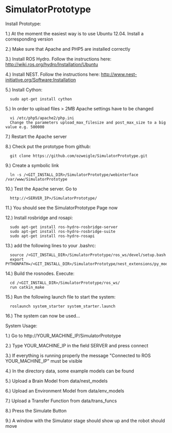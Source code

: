 SimulatorPrototype
==================

Install Prototype:

1.) At the moment the easiest way is to use Ubuntu 12.04. Install a corresponding version

2.) Make sure that Apache and PHP5 are installed correctly

3.) Install ROS Hydro. Follow the instructions here: http://wiki.ros.org/hydro/Installation/Ubuntu

4.) Install NEST. Follow the instructions here: http://www.nest-initiative.org/Software:Installation

5.) Install Cython: 

      sudo apt-get install cython

5.) In order to upload files > 2MB Apache settings have to be changed

      vi /etc/php5/apache2/php.ini 
      Change the parameters upload_max_filesize and post_max_size to a big value e.g. 500000
      
7.) Restart the Apache server

8.) Check put the prototype from github: 

      git clone https://github.com/ozweigle/SimulatorPrototype.git

9.) Create a symbolic link 

      ln -s /<GIT_INSTALL_DIR>/SimulatorPrototype/webinterface /var/www/SimulatorPrototype  

10.) Test the Apache server. Go to 

      http://<SERVER_IP>/SimulatorPrototype/

11.) You should see the SimulatorPrototype Page now

12.) Install rosbridge and rosapi:

      sudo apt-get install ros-hydro-rosbridge-server
      sudo apt-get install ros-hydro-rosbridge-suite
      sudo apt-get install ros-hydro-rosapi
      
13.) add the following lines to your .bashrc:

      source /<GIT_INSTALL_DIR>/SimulatorPrototype/ros_ws/devel/setup.bash
      export PYTHONPATH=/<GIT_INSTALL_DIR>/SimulatorPrototype/nest_extensions/py_modules:$PYTHONPATH
      
14.) Build the rosnodes. Execute:

      cd /<GIT_INSTALL_DIR>/SimulatorPrototype/ros_ws/  
      run catkin_make

15.) Run the following launch file to start the system: 

      roslaunch system_starter system_starter.launch

16.) The system can now be used...


System Usage:

1.) Go to http://YOUR_MACHINE_IP/SimulatorPrototype

2.) Type YOUR_MACHINE_IP in the field SERVER and press connect

3.) If everything is running properly the message "Connected to ROS YOUR_MACHINE_IP" must be visible

4.) In the directory data, some example models can be found 

5.) Upload a Brain Model from data/nest_models

6.) Upload an Environment Model from data/env_models

7.) Upload a Transfer Function from data/trans_funcs

8.) Press the Simulate Button

9.) A window with the Simulator stage should show up and the robot should move
